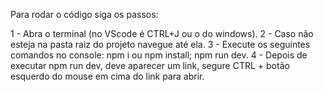 Para rodar o código siga os passos:

1 - Abra o terminal (no VScode é CTRL+J ou o do windows).
2 - Caso não esteja na pasta raiz do projeto navegue até ela.
3 - Execute os seguintes comandos no console: npm i ou npm install; npm run dev.
4 - Depois de executar npm run dev, deve aparecer um link, segure CTRL + botão esquerdo do mouse em cima do link para abrir.
